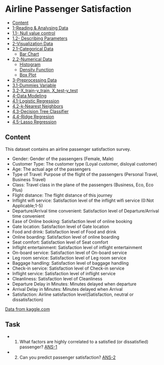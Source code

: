 # Airline Passenger Satisfaction
- [Content](#Content)
- [1-Reading & Analysing Data](#1-Reading-&-Analysing-Data)
 - [1.1- Null value control](#1.1--Null-value-control)
 - [1.2- Describing Parameters](#1.2--Describing-Parameters)
- [2-Visualization Data](#2-Visualization-Data)
 - [2.1-Categorical Data](#2.1-Categorical-Data)
   - [Bar Chart](#Bar-Chart)
 - [2.2-Numerical Data](#2.2-Numerical-Data)
   - [Histogram](#Histogram)
   - [Density Function](#Density-Function)
   - [Box Plot](#Box-Plot)
- [3-Preprocessing Data](#3-Preprocessing-Data)
 - [3.1-Dummies Variable](#3.1-Dummies-Variable)
 - [3.2-X_train-y_train, X_test-y_test](#3.2-X_train-y_train,-X_test-y_test)
- [4-Data Modeling](#4-Data-Modeling)
 - [4.1-Logistic Regression](#4.1-Logistic-Regression)
 - [4.2-k-Nearest Neighbors](#4.2-k-Nearest-Neighbors)
 - [4.3-Decision Tree Classifier](#4.3-Decision-Tree-Classifier)
 - [4.4-Ridge Regresion](#4.4-Ridge-Regresion)
 - [4.5-Lasso Regression](#4.5-Lasso-Regression)

## Content
This dataset contains an airline passenger satisfaction survey. 
- Gender: Gender of the passengers (Female, Male)
- Customer Type: The customer type (Loyal customer, disloyal customer)
- Age: The actual age of the passengers
- Type of Travel: Purpose of the flight of the passengers (Personal Travel, Business Travel)
- Class: Travel class in the plane of the passengers (Business, Eco, Eco Plus)
- Flight distance: The flight distance of this journey
- Inflight wifi service: Satisfaction level of the inflight wifi service (0:Not Applicable;1-5)
- Departure/Arrival time convenient: Satisfaction level of Departure/Arrival time convenient
- Ease of Online booking: Satisfaction level of online booking
- Gate location: Satisfaction level of Gate location
- Food and drink: Satisfaction level of Food and drink
- Online boarding: Satisfaction level of online boarding
- Seat comfort: Satisfaction level of Seat comfort
- Inflight entertainment: Satisfaction level of inflight entertainment
- On-board service: Satisfaction level of On-board service
- Leg room service: Satisfaction level of Leg room service
- Baggage handling: Satisfaction level of baggage handling
- Check-in service: Satisfaction level of Check-in service
- Inflight service: Satisfaction level of inflight service
- Cleanliness: Satisfaction level of Cleanliness
- Departure Delay in Minutes: Minutes delayed when departure
- Arrival Delay in Minutes: Minutes delayed when Arrival
- Satisfaction: Airline satisfaction level(Satisfaction, neutral or dissatisfaction)

[Data from kaggle.com](https://www.kaggle.com/datasets/teejmahal20/airline-passenger-satisfaction)

## Task
- 1) What factors are highly correlated to a satisfied (or dissatisfied) passenger? [ANS-1](#ANS-1)
- 2) Can you predict passenger satisfaction? [ANS-2](#ANS-2)
